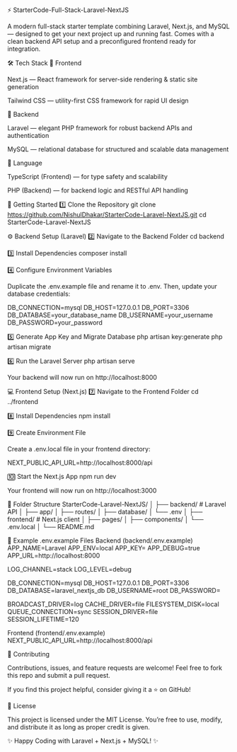 ⚡ StarterCode-Full-Stack-Laravel-NextJS

A modern full-stack starter template combining Laravel, Next.js, and MySQL — designed to get your next project up and running fast.
Comes with a clean backend API setup and a preconfigured frontend ready for integration.

🛠️ Tech Stack
🎨 Frontend

Next.js — React framework for server-side rendering & static site generation

Tailwind CSS — utility-first CSS framework for rapid UI design

🧠 Backend

Laravel — elegant PHP framework for robust backend APIs and authentication

MySQL — relational database for structured and scalable data management

📝 Language

TypeScript (Frontend) — for type safety and scalability

PHP (Backend) — for backend logic and RESTful API handling

🚀 Getting Started
1️⃣ Clone the Repository
git clone https://github.com/NishulDhakar/StarterCode-Laravel-NextJS.git
cd StarterCode-Laravel-NextJS

⚙️ Backend Setup (Laravel)
2️⃣ Navigate to the Backend Folder
cd backend

3️⃣ Install Dependencies
composer install

4️⃣ Configure Environment Variables

Duplicate the .env.example file and rename it to .env.
Then, update your database credentials:

DB_CONNECTION=mysql
DB_HOST=127.0.0.1
DB_PORT=3306
DB_DATABASE=your_database_name
DB_USERNAME=your_username
DB_PASSWORD=your_password

5️⃣ Generate App Key and Migrate Database
php artisan key:generate
php artisan migrate

6️⃣ Run the Laravel Server
php artisan serve


Your backend will now run on http://localhost:8000

💻 Frontend Setup (Next.js)
7️⃣ Navigate to the Frontend Folder
cd ../frontend

8️⃣ Install Dependencies
npm install

9️⃣ Create Environment File

Create a .env.local file in your frontend directory:

NEXT_PUBLIC_API_URL=http://localhost:8000/api

🔟 Start the Next.js App
npm run dev


Your frontend will now run on http://localhost:3000

🧩 Folder Structure
StarterCode-Laravel-NextJS/
│
├── backend/              # Laravel API
│   ├── app/
│   ├── routes/
│   ├── database/
│   └── .env
│
├── frontend/             # Next.js client
│   ├── pages/
│   ├── components/
│   └── .env.local
│
└── README.md

🧠 Example .env.example Files
Backend (backend/.env.example)
APP_NAME=Laravel
APP_ENV=local
APP_KEY=
APP_DEBUG=true
APP_URL=http://localhost:8000

LOG_CHANNEL=stack
LOG_LEVEL=debug

DB_CONNECTION=mysql
DB_HOST=127.0.0.1
DB_PORT=3306
DB_DATABASE=laravel_nextjs_db
DB_USERNAME=root
DB_PASSWORD=

BROADCAST_DRIVER=log
CACHE_DRIVER=file
FILESYSTEM_DISK=local
QUEUE_CONNECTION=sync
SESSION_DRIVER=file
SESSION_LIFETIME=120

Frontend (frontend/.env.example)
NEXT_PUBLIC_API_URL=http://localhost:8000/api

🤝 Contributing

Contributions, issues, and feature requests are welcome!
Feel free to fork this repo and submit a pull request.

If you find this project helpful, consider giving it a ⭐ on GitHub!

📄 License

This project is licensed under the MIT License.
You’re free to use, modify, and distribute it as long as proper credit is given.

✨ Happy Coding with Laravel + Next.js + MySQL! ✨


